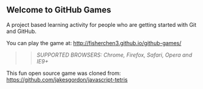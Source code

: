 ## Welcome to GitHub Games

A project based learning activity for people who are getting started with Git and GitHub.

You can play the game at: http://fisherchen3.github.io/github-games/

>> _*SUPPORTED BROWSERS*: Chrome, Firefox, Safari, Opera and IE9+_

This fun open source game was cloned from: https://github.com/jakesgordon/javascript-tetris
